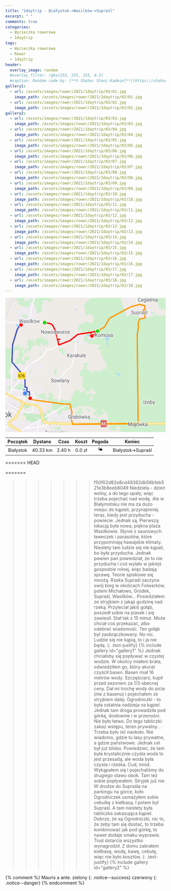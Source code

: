 ```yaml
---
title: "1daytrip - Białystok->Wasilków->Supraśl"
excerpt: " "
comments: true
categories:
  - Wycieczka rowerowa
  - 1daytrip
tags:
  - Wycieczka rowerowa
  - Rower
  - 1daytrip
header:
  overlay_image: random
  #overlay_filter: rgba(255, 255, 255, 0.3)
  #caption: Random code by: [**© Shahar Shani-Kadmiel**](https://shaharkadmiel.github.io)"
gallery1:
  - url: /assets/images/rower/2021/1daytrip/03/01.jpg
    image_path: /assets/images/rower/2021/1daytrip/03/01.jpg
  - url: /assets/images/rower/2021/1daytrip/03/02.jpg
    image_path: /assets/images/rower/2021/1daytrip/03/02.jpg
gallery2:
  - url: /assets/images/rower/2021/1daytrip/03/03.jpg
    image_path: /assets/images/rower/2021/1daytrip/03/03.jpg
  - url: /assets/images/rower/2021/1daytrip/03/04.jpg
    image_path: /assets/images/rower/2021/1daytrip/03/04.jpg
  - url: /assets/images/rower/2021/1daytrip/03/05.jpg
    image_path: /assets/images/rower/2021/1daytrip/03/05.jpg
  - url: /assets/images/rower/2021/1daytrip/03/06.jpg
    image_path: /assets/images/rower/2021/1daytrip/03/06.jpg
  - url: /assets/images/rower/2021/1daytrip/03/07.jpg
    image_path: /assets/images/rower/2021/1daytrip/03/07.jpg
  - url: /assets/images/rower/2021/1daytrip/03/08.jpg
    image_path: /assets/images/rower/2021/1daytrip/03/08.jpg
  - url: /assets/images/rower/2021/1daytrip/03/09.jpg
    image_path: /assets/images/rower/2021/1daytrip/03/09.jpg
  - url: /assets/images/rower/2021/1daytrip/03/10.jpg
    image_path: /assets/images/rower/2021/1daytrip/03/10.jpg
  - url: /assets/images/rower/2021/1daytrip/03/11.jpg
    image_path: /assets/images/rower/2021/1daytrip/03/11.jpg
  - url: /assets/images/rower/2021/1daytrip/03/12.jpg
    image_path: /assets/images/rower/2021/1daytrip/03/12.jpg
  - url: /assets/images/rower/2021/1daytrip/03/13.jpg
    image_path: /assets/images/rower/2021/1daytrip/03/13.jpg
  - url: /assets/images/rower/2021/1daytrip/03/14.jpg
    image_path: /assets/images/rower/2021/1daytrip/03/14.jpg
  - url: /assets/images/rower/2021/1daytrip/03/15.jpg
    image_path: /assets/images/rower/2021/1daytrip/03/15.jpg
  - url: /assets/images/rower/2021/1daytrip/03/16.jpg
    image_path: /assets/images/rower/2021/1daytrip/03/16.jpg
  - url: /assets/images/rower/2021/1daytrip/03/17.jpg
    image_path: /assets/images/rower/2021/1daytrip/03/17.jpg
  - url: /assets/images/rower/2021/1daytrip/03/18.jpg
    image_path: /assets/images/rower/2021/1daytrip/03/18.jpg
---
```

![mapka](/assets/images/rower/2021/1daytrip/03/mapka.png)

|Początek|Dystans|Czas|Koszt|Pogoda|Koniec|
|:---:|:---:|:---:|:---:|:---:|:---:|
|Białystok|40.33 km|2.40 h|0.0 zł|🌤️|Białystok->Supraśl|
<<<<<<< HEAD

=======
>>>>>>> f50f02d82e8cd48362db56bfeb521e3b8eeb8049
Niedziela - dzień wolny, a do tego upały, więc trzeba pojechać nad wodę. Ale w Białymstoku nie ma za dużo miejsc do kąpieli, przynajmniej teraz, kiedy jest przyducha - powiecie. Jednak są. Pierwszą lokacją była nowa, piękna plaża Wasilkowie. Słynie z saunowych ławeczek i parasolów, które przypominają hawajskie klimaty. Niestety tam ludzie się nie kąpali, bo była przyducha. Jednak pewien pan powiedział, że to nie przyducha i coś wylało w jakiejś gospodzie rolnej, więc badają sprawę. Teorie spiskowe się mnożą.  Rzeka Supraśl zaczyna swój bieg w okolicach Folwarków, potem Michałowo, Gródek, Supraśl, Wasilków... Posiedziałem ze stryjkiem z jakąś godzinę nad rzeką. Przyleciał jakiś gołąb, poszedł sobie na piasek i się zawiesił. Stał tak z 15 minut. Może chciał coś przekazać, albo odebrać wiadomość. Ten gołąb był zaobrączkowany. No nic. Ludzie się nie kąpią, to i ja nie będę.
{: .text-justify}
{% include gallery id="gallery1"  %}
Jednak chciałoby się popływać w czystej wodzie. W okolicy miałem brata, odwiedziłem go, który akurat czyścił basen. Basen miał 16 metrów wody. Szczęściarz, kupił przed sezonem za 1/3 obecnej ceny. Dał mi trochę wody do picia (nie z basenu) i pojechałem ze stryjkiem dalej. Ogrodniczki - to była ostatnia nadzieja na kąpiel. Jednak tam droga prowadziła pod górkę, dosłownie i w przenośni. Nie było łatwo. Do tego tabliczki: zakaz wstępu, teren prywatny... Trzeba było iść naokoło. Nie wiadomo, gdzie tu lasy prywatne, a gdzie państwowe. Jednak cel był już blisko. Powiedzieć, że tam była krystalicznie czysta woda to jest przesadą, ale woda była czysta i rześka. Cud, miód. Wykąpałem się i pojechaliśmy do drugiego stawu obok. Tam też sobie popływałem. Stryjek już nie. W drodze do Supraśla na parkingu na górce, koło Ogrodniczek usmażyłem sobie cebulkę z kiełbasą. I potem był Supraśl. A tam niestety była tabliczka zakazująca kąpiel. Dobrze, że są Ogrodniczki, nic to, że żeby tam się dostać, to trzeba kombinować jak pod górkę, to nawet dodaje smaku wyprawie. Trud dotarcia wszystko wynagrodził. Z domu zabrałem kiełbasę, wodę, kawę, cebulę, więc nie było kosztów.
{: .text-justify}
{% include gallery id="gallery2"  %}

{% comment %} 
Mauris a ante.
zielony
{: .notice--success}
czerwony
{: .notice--danger}
{% endcomment %}
